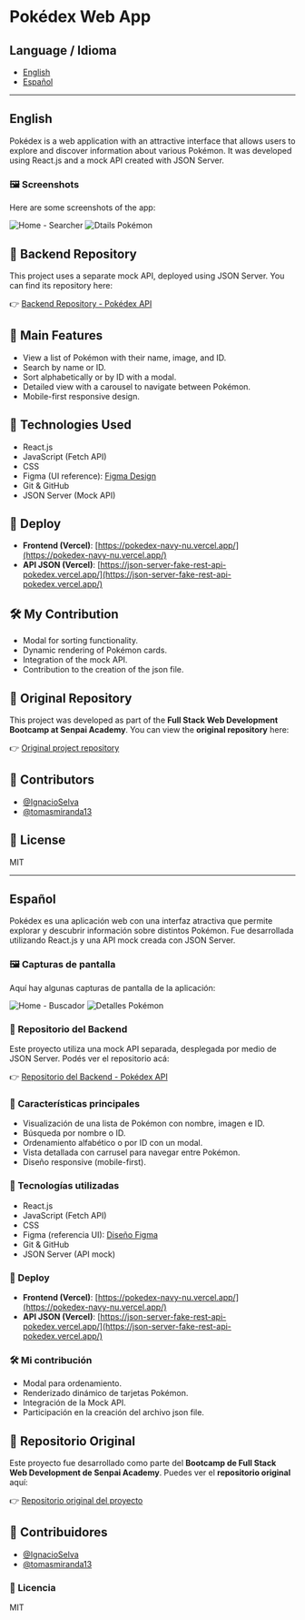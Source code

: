 # Pokédex Web App

## Language / Idioma

- [English](#english)
- [Español](#español)

---

## English

Pokédex is a web application with an attractive interface that allows users to explore and discover information about various Pokémon. It was developed using React.js and a mock API created with JSON Server.

### 🖼️ Screenshots

Here are some screenshots of the app:

![Home - Searcher](<./public/images/pokedex%20primera-vista%20(01).png>)
![Dtails Pokémon](./public/images/pokedex%20pikachu.png)

## 🔗 Backend Repository

This project uses a separate mock API, deployed using JSON Server. You can find its repository here:

👉 [Backend Repository - Pokédex API](https://github.com/EvelinRodriguezSmeding/json-server-fake-REST-API-Pokedex)

## 🌟 Main Features

- View a list of Pokémon with their name, image, and ID.
- Search by name or ID.
- Sort alphabetically or by ID with a modal.
- Detailed view with a carousel to navigate between Pokémon.
- Mobile-first responsive design.

## 🧩 Technologies Used

- React.js
- JavaScript (Fetch API)
- CSS
- Figma (UI reference): [Figma Design](https://www.figma.com/proto/jUWe3oGuG31EbBhZuuZb7S/Pok%C3%A9dex--Community-?type=design&node-id=1017-431&t=qfvoXFlf3iH8cFqD-0&scaling=scale-down&page-id=314%3A3&starting-point-node-id=1017%3A431&show-proto-sidebar=1)
- Git & GitHub
- JSON Server (Mock API)

## 🚀 Deploy

- **Frontend (Vercel)**: [https://pokedex-navy-nu.vercel.app/](https://pokedex-navy-nu.vercel.app/)
- **API JSON (Vercel)**: [https://json-server-fake-rest-api-pokedex.vercel.app/](https://json-server-fake-rest-api-pokedex.vercel.app/)

## 🛠️ My Contribution

- Modal for sorting functionality.
- Dynamic rendering of Pokémon cards.
- Integration of the mock API.
- Contribution to the creation of the json file.

## 🔗 Original Repository

This project was developed as part of the **Full Stack Web Development Bootcamp at Senpai Academy**. You can view the **original repository** here:

👉 [Original project repository](https://github.com/tomasmiranda13/Proyecto-2)

## 🤝 Contributors

- [@IgnacioSelva](https://github.com/IgnacioSelva)
- [@tomasmiranda13](https://github.com/tomasmiranda13)

## 📄 License

MIT

---

## Español

Pokédex es una aplicación web con una interfaz atractiva que permite explorar y descubrir información sobre distintos Pokémon. Fue desarrollada utilizando React.js y una API mock creada con JSON Server.

### 🖼️ Capturas de pantalla

Aquí hay algunas capturas de pantalla de la aplicación:

![Home - Buscador](<./public/images/pokedex%20primera-vista%20(01).png>)
![Detalles Pokémon](./public/images/pokedex%20pikachu.png)

### 🔗 Repositorio del Backend

Este proyecto utiliza una mock API separada, desplegada por medio de JSON Server. Podés ver el repositorio acá:

👉 [Repositorio del Backend - Pokédex API](https://github.com/EvelinRodriguezSmeding/json-server-fake-REST-API-Pokedex)

### 🌟 Características principales

- Visualización de una lista de Pokémon con nombre, imagen e ID.
- Búsqueda por nombre o ID.
- Ordenamiento alfabético o por ID con un modal.
- Vista detallada con carrusel para navegar entre Pokémon.
- Diseño responsive (mobile-first).

### 🧩 Tecnologías utilizadas

- React.js
- JavaScript (Fetch API)
- CSS
- Figma (referencia UI): [Diseño Figma](https://www.figma.com/proto/jUWe3oGuG31EbBhZuuZb7S/Pok%C3%A9dex--Community-?type=design&node-id=1017-431&t=qfvoXFlf3iH8cFqD-0&scaling=scale-down&page-id=314%3A3&starting-point-node-id=1017%3A431&show-proto-sidebar=1)
- Git & GitHub
- JSON Server (API mock)

### 🚀 Deploy

- **Frontend (Vercel)**: [https://pokedex-navy-nu.vercel.app/](https://pokedex-navy-nu.vercel.app/)
- **API JSON (Vercel)**: [https://json-server-fake-rest-api-pokedex.vercel.app/](https://json-server-fake-rest-api-pokedex.vercel.app/)

### 🛠️ Mi contribución

- Modal para ordenamiento.
- Renderizado dinámico de tarjetas Pokémon.
- Integración de la Mock API.
- Participación en la creación del archivo json file.

## 🔗 Repositorio Original

Este proyecto fue desarrollado como parte del **Bootcamp de Full Stack Web Development de Senpai Academy**. Puedes ver el **repositorio original** aquí:

👉 [Repositorio original del proyecto](https://github.com/tomasmiranda13/Proyecto-2)

## 🤝 Contribuidores

- [@IgnacioSelva](https://github.com/IgnacioSelva)
- [@tomasmiranda13](https://github.com/tomasmiranda13)

### 📄 Licencia

MIT

